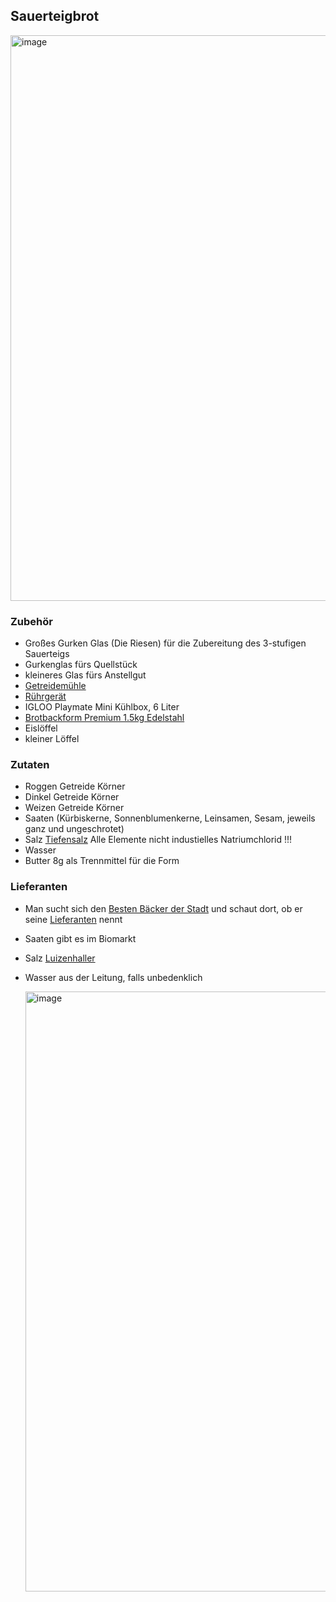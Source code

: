 ## Sauerteigbrot

<img width="1269" height="905" alt="image" src="https://github.com/user-attachments/assets/b8b7ea44-a2f9-47be-8ba0-2ad563928ffd" />

### Zubehör
- Großes Gurken Glas (Die Riesen) für die Zubereitung des 3-stufigen Sauerteigs
- Gurkenglas fürs Quellstück
- kleineres Glas fürs Anstellgut
- [Getreidemühle](https://komo.bio/fidibus-medium)
- [Rührgerät](https://www.kitchenaid.de/kuechenmaschine/mittel/859711600240/kuechenmaschine-mit-kippbarem-motorkopf-48-l-artisan-5ksm125-milkshake)
- IGLOO Playmate Mini Kühlbox, 6 Liter
- [Brotbackform Premium 1.5kg Edelstahl](https://teetraeume.de/backformen/brotbackform-edelstahl/Brotbackform-Premium-15kg-Edelstahl?source=2&refertype=1&referid=28)
- Eislöffel
- kleiner Löffel

### Zutaten
- Roggen Getreide Körner
- Dinkel Getreide Körner
- Weizen Getreide Körner
- Saaten (Kürbiskerne, Sonnenblumenkerne, Leinsamen, Sesam, jeweils ganz und ungeschrotet)
- Salz [Tiefensalz](https://luisenhall.de/das-salz/) Alle Elemente nicht industielles Natriumchlorid !!!
- Wasser
- Butter 8g als Trennmittel für die Form

### Lieferanten
- Man sucht sich den [Besten Bäcker der Stadt](https://effenberger-vollkornbaeckerei.de/unser_betrieb/lieferanten.php) und schaut dort, ob er seine [Lieferanten](https://www.meyer-sahling.de) nennt
- Saaten gibt es im Biomarkt
- Salz [Luizenhaller](https://luisenhall.de/shop/salz/tiefensalz-aus-natursole-1-kg-tuete)
- Wasser aus der Leitung, falls unbedenklich

  <img width="1280" height="960" alt="image" src="https://github.com/user-attachments/assets/d6e1acf8-b8b2-4dfc-a74a-3dc23f0f229a" />
  


